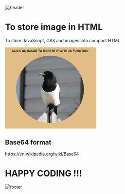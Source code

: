 ![header](https://capsule-render.vercel.app/api?type=slice&color=auto&height=130&section=header&text=Base64&fontSize=30&fontAlign=80)

# To store image in HTML
To store JavaScript, CSS and images into compact HTML

<img src="Screenshot.jpg" width="300px">

## Base64 format
https://en.wikipedia.org/wiki/Base64

# HAPPY CODING !!!

![footer](https://capsule-render.vercel.app/api?type=slice&color=auto&height=130&section=footer)
